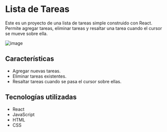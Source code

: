 # Lista de Tareas

Este es un proyecto de una lista de tareas simple construido con React. Permite agregar tareas, eliminar tareas y resaltar una tarea cuando el cursor se mueve sobre ella.

![image](https://github.com/Toni369-vs/TodoListReact/assets/125910370/a17cafcd-591c-482c-96d1-c089d035852f)


## Características

- Agregar nuevas tareas.
- Eliminar tareas existentes.
- Resaltar tareas cuando se pasa el cursor sobre ellas.

## Tecnologías utilizadas

- React
- JavaScript
- HTML
- CSS
